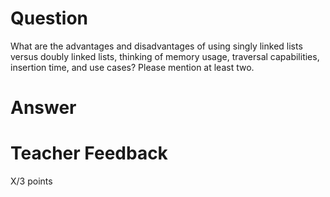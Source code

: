 # Question

What are the advantages and disadvantages of using singly linked lists versus doubly linked lists, thinking of memory usage, traversal capabilities, insertion time, and use cases? Please mention at least two.

# Answer



# Teacher Feedback

X/3 points
